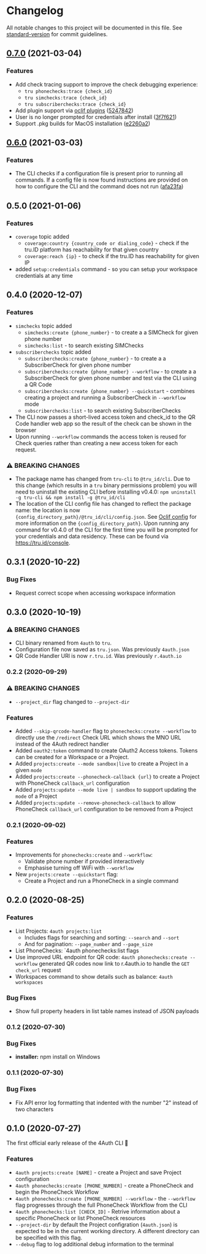 # Changelog

All notable changes to this project will be documented in this file. See [standard-version](https://github.com/conventional-changelog/standard-version) for commit guidelines.

## [0.7.0](https://github.com/tru-ID/tru-cli/compare/v0.6.0...v0.7.0) (2021-03-04)

### Features

* Add check tracing support to improve the check debugging experience:
    * `tru phonechecks:trace {check_id}`
    * `tru simchecks:trace {check_id}`
    * `tru subscriberchecks:trace {check_id}`
* Add plugin support via [oclif plugins](https://oclif.io/docs/plugins) ([5247842](https://github.com/tru-ID/tru-cli/commit/5247842f611829a5e97a890755fe6a754e43e48a))
* User is no longer prompted for credentials after install ([3f7f621](https://github.com/tru-ID/tru-cli/commit/3f7f62137001d878b7590b3440472324aa0f1e25))
* Support .pkg builds for MacOS installation ([e2260a2](https://github.com/tru-ID/tru-cli/commit/e2260a21c64a674662f624a1702a4f6a40e1c719))


## [0.6.0](https://github.com/tru-ID/tru-cli/compare/v0.5.0...v0.6.0) (2021-03-03)

### Features

* The CLI checks if a configuration file is present prior to running all commands. If a config file is now found instructions are provided on how to configure the CLI and the command does not run ([afa23fa](https://github.com/tru-ID/tru-cli/commit/afa23faa1f32fbe4d4e6f753d3aa187ed3df9268))

## 0.5.0 (2021-01-06)

### Features

* `coverage` topic added
    * `coverage:country {country_code or dialing_code}` - check if the tru.ID platform has reachability for that given country
    * `coverage:reach {ip}` - to check if the tru.ID has reachability for given IP
* added `setup:credentials` command - so you can setup your workspace credentials at any time

## 0.4.0 (2020-12-07)

### Features

* `simchecks` topic added
    * `simchecks:create {phone_number}` - to create a a SIMCheck for given phone number
    * `simchecks:list` - to search existing SIMChecks
* `subscriberchecks` topic added
    * `subscriberchecks:create {phone_number}` - to create a a SubscriberCheck for given phone number
    * `subscriberchecks:create {phone_number} --workflow` - to create a a SubscriberCheck for given phone number and test via the CLI using a QR Code
    * `subscriberchecks:create {phone_number} --quickstart` - combines creating a project and running a SubscriberCheck in `--workflow` mode
    * `subscriberchecks:list` - to search existing SubscriberChecks
* The CLI now passes a short-lived access token and check_id to the QR Code handler web app so the result of the check can be shown in the browser
* Upon running `--workflow` commands the access token is reused for Check queries rather than creating a new access token for each request.

### ⚠ BREAKING CHANGES

* The package name has changed from `tru-cli` to `@tru_id/cli`. Due to this change (which results in a `tru` binary permissions problem) you will need to uninstall the existing CLI before installing v0.4.0: `npm uninstall -g tru-cli && npm install -g @tru_id/cli`
* The location of the CLI config file has changed to reflect the package name: the location is now `{config_directory_path}/@tru_id/cli/config.json`. See [Oclif config](https://oclif.io/docs/config) for more information on the `{config_directory_path}`. Upon running any command for v0.4.0 of the CLI for the first time you will be prompted for your credentials and data residency. These can be found via https://tru.id/console.

## 0.3.1 (2020-10-22)

### Bug Fixes

* Request correct scope when accessing workspace information

## 0.3.0 (2020-10-19)

### ⚠ BREAKING CHANGES

* CLI binary renamed from `4auth` to `tru`.
* Configuration file now saved as `tru.json`. Was previously `4auth.json`
* QR Code Handler URl is now `r.tru.id`. Was previously `r.4auth.io`

### 0.2.2 (2020-09-29)

### ⚠ BREAKING CHANGES

* `--project_dir` flag changed to `--project-dir`

### Features

* Added `--skip-qrcode-handler` flag to `phonechecks:create --workflow` to directly use the `/redirect` Check URL which shows the MNO URL instead of the 4Auth redirect handler
* Added `oauth2:token` command to create OAuth2 Access tokens. Tokens can be created for a Workspace or a Project.
* Added `projects:create --mode sandbox|live` to create a Project in a given `mode`
* Added `projects:create --phonecheck-callback {url}` to create a Project with PhoneCheck `callback_url` configuration
* Added `projects:update --mode live | sandbox` to support updating the `mode` of a Project
* Added `projects:update --remove-phonecheck-callback` to allow PhoneCheck `callback_url` configuration to be removed from a Project

### 0.2.1 (2020-09-02)

### Features

* Improvements for `phonechecks:create` and `--workflow`:
    * Validate phone number if provided interactively
    * Emphasise turning off WiFi with `--workflow`
* New `projects:create --quickstart` flag:
    * Create a Project and run a PhoneCheck in a single command

## 0.2.0 (2020-08-25)

### Features

* List Projects: `4auth projects:list`
    * Includes flags for searching and sorting: `--search` and `--sort`
    * And for pagination: `--page_number` and `--page_size`
* List PhoneChecks: `4auth phonechecks:list flags
* Use improved URL endpoint for QR code: `4auth phonechecks:create --workflow` generated QR codes now link to r.4auth.io to handle the `GET check_url` request
* Workspaces command to show details such as balance: `4auth workspaces`

### Bug Fixes

* Show full property headers in list table names instead of JSON payloads

### 0.1.2 (2020-07-30)

### Bug Fixes

* **installer:** npm install on Windows

### 0.1.1 (2020-07-30)

### Bug Fixes

* Fix API error log formatting that indented with the number "2" instead of two characters

## 0.1.0 (2020-07-27)

The first official early release of the 4Auth CLI 🎉

### Features

* `4auth projects:create [NAME]` - create a Project and save Project configuration
* `4auth phonechecks:create [PHONE_NUMBER]` - create a PhoneCheck and begin the PhoneCheck Workflow
* `4auth phonechecks:create [PHONE_NUMBER] --workflow` - the `--workflow` flag progresses through the full PhoneCheck Workflow from the CLI
* `4auth phonechecks:list [CHECK_ID]` - Retrive information about a specific PhoneCheck or list PhoneCheck resources
* `--project-dir` by default the Project configration (`4auth.json`) is expected to be in the current working directory. A different directory can be specified with this flag.
* `--debug` flag to log additional debug information to the terminal
